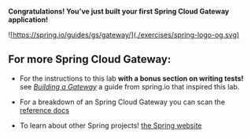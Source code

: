 **Congratulations! You’ve just built your first Spring Cloud Gateway application!**

![https://spring.io/guides/gs/gateway/](./exercises/spring-logo-og.svg)

## **For more Spring Cloud Gateway:**

- For the instructions to this lab **with a bonus section on writing tests!** see [*Building a Gateway*](https://spring.io/guides/gs/gateway/) a guide from spring.io that inspired this lab.  

-  For a breakdown of an Spring Cloud Gateway you can scan the [reference docs](https://docs.spring.io/spring-cloud-gateway/docs/3.0.0-SNAPSHOT/reference/html/)

-  To learn about other Spring projects!  [the Spring website](spring.io)